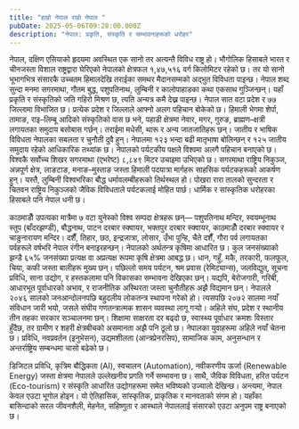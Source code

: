 ```yaml
---
title: "हाम्रो नेपाल राम्रो नेपाल "
pubDate: 2025-05-06T09:28:00.000Z
description: "नेपाल: प्रकृति, संस्कृति र सम्भावनाहरूको धरोहर"
---
```

 नेपाल, दक्षिण एसियाको हृदयमा अवस्थित एक सानो तर अत्यन्तै विविध राष्ट्र हो। भौगोलिक हिसाबले भारत र चीनजस्ता विशाल राष्ट्रद्वारा घेरिएको नेपालको क्षेत्रफल १,४७,५१६ वर्ग किलोमिटर रहेको छ। तर यो सानो भूभागभित्र संसारकै उच्चतम हिमालदेखि तराईका समथर मैदानसम्मको अद्भुत विविधता पाइन्छ। नेपाल शब्द सुन्दा मनमा सगरमाथा, गौतम बुद्ध, पशुपतिनाथ, लुम्बिनी र कालोपाहाडका कथा एकसाथ गुञ्जिन्छन्। यहाँ प्रकृति र संस्कृतिको जति गहिरो मिश्रण छ, त्यति अन्यत्र कमै देख्न पाइन्छ। नेपाल सात वटा प्रदेश र ७७ जिल्लामा विभाजित छ। प्रत्येक प्रदेश र जिल्लाले आफ्नो अलग पहिचान बोकेको छ। हिमाली भेगमा शेर्पा, तामाङ, राइ–लिम्बू आदिको संस्कृतिको वास छ भने, पहाडी क्षेत्रमा नेवार, मगर, गुरुङ, ब्राह्मण–क्षत्री लगायतका समुदाय बसोबास गर्छन्। तराईमा मधेसी, थारू र अन्य जातजातिहरू छन्। जातीय र भाषिक विविधता नेपालका सबलता र चुनौती दुवै हुन्। नेपालमा १२३ भन्दा बढी मातृभाषा बोलिन्छन् र १२५ जातीय समुदाय रहेको आधिकारिक तथ्यांक छ। नेपालको पर्यटकीय पक्षले विश्वमा अलगै पहिचान बनाएको छ। विश्वकै सर्वोच्च शिखर सगरमाथा (एभरेष्ट) ८,८४९ मिटर उचाइमा उभिएको छ। सगरमाथा राष्ट्रिय निकुञ्ज, अन्नपूर्ण क्षेत्र, लाङटाङ, मनाङ–मुस्ताङ जस्ता हिमाली पदयात्रा मार्गहरू साहसिक पर्यटकहरूको आकर्षण हुन्। यस्तै, लुम्बिनी विश्वभरिका बौद्ध धर्मावलम्बीहरूको तिर्थस्थल हो। पोखरा रारा तालको सुन्दरता र चितवन राष्ट्रिय निकुञ्जको जैविक विविधताले पर्यटकलाई मोहित पार्छ। धार्मिक र सांस्कृतिक धरोहरका हिसाबले पनि नेपाल धनी छ। 

काठमाडौँ उपत्यका मात्रैमा ७ वटा युनेस्को विश्व सम्पदा क्षेत्रहरू छन्— पशुपतिनाथ मन्दिर, स्वयम्भूनाथ स्तुप (बाँदरझण्डी), बौद्धनाथ, पाटन दरबार स्क्वायर, भक्तपुर दरबार स्क्वायर, काठमाडौँ दरबार स्क्वायर र चाङुनारायण मन्दिर। दशैँ, तिहार, छठ, इन्द्रजात्रा, लोसार, उँभा पुन्हि, चैते दशैँ, गौरा पर्व लगायतका पर्वहरूले वर्षभरि नेपाल रंगीन बनाइरहन्छन्। नेपालको अर्थतन्त्र कृषिमा आधारित छ। कुल जनसंख्याको झन्डै ६५% जनसंख्या प्रत्यक्ष वा अप्रत्यक्ष रूपमा कृषि क्षेत्रमा आबद्ध छ। धान, गहुँ, मकै, तरकारी, फलफूल, चिया, कफी जस्ता बालीहरू मुख्य छन्। पछिल्लो समय पर्यटन, श्रम प्रवास (रेमिट्यान्स), जलविद्युत्, सूचना प्रविधि, साना उद्योग, र हस्तकलामा पनि विकासका सम्भावना देखिएका छन्। यद्यपि, बेरोजगारी, गरिबी, आधारभूत पूर्वाधारको अभाव, र राजनीतिक अस्थिरता जस्ता चुनौतीहरू अझै विद्यमान छन्। नेपालले २०४६ सालको जनआन्दोलनपछि बहुदलीय लोकतन्त्र स्थापना गरेको हो। त्यसपछि २०७२ सालमा नयाँ संविधान जारी भयो, जसले संघीय गणतन्त्रात्मक शासन व्यवस्था लागू गर्‍यो। अहिले संघ, प्रदेश र स्थानीय तीन तहका सरकार सञ्चालनमा छन्। शिक्षामा साक्षरता दर बढ्दो छ, स्वास्थ्य पूर्वाधार क्रमशः विस्तार हुँदैछ, तर ग्रामीण र शहरी क्षेत्रबीचको असमानता अझै पनि ठूलो छ। नेपालका युवाहरूमा अहिले नयाँ चेतना छ। प्रविधि, नवप्रवर्तन (इनुभेसन), उद्यमशीलता (आन्त्रप्रेनरसिप), सामाजिक काम, अनुसन्धान र अन्तर्राष्ट्रिय सम्बन्धमा चासो बढेको छ। 

डिजिटल प्रविधि, कृत्रिम बौद्धिकता (AI), स्वचालन (Automation), नवीकरणीय ऊर्जा (Renewable Energy) जस्ता क्षेत्रमा नेपालले उल्लेखनीय प्रगति गर्ने सम्भावना छ। साथै, जैविक विविधता, हरित पर्यटन (Eco-tourism) र संस्कृति आधारित उद्योगहरूमा समेत भविष्यको उज्यालो देखिन्छ। अन्त्यमा, नेपाल केवल एउटा भूगोल होइन। यो ऐतिहासिक, सांस्कृतिक, प्राकृतिक र मानवताको संगम हो। यहाँका बासिन्दाको सरल जीवनशैली, मेहनेत, सहिष्णुता र आस्थाले नेपाललाई संसारको एउटा अनुपम राष्ट्र बनाएको छ।

